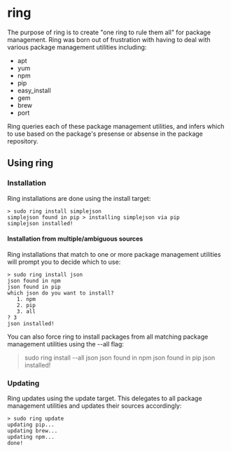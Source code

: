 # ring

The purpose of ring is to create "one ring to rule them all" for package management. Ring was born out of frustration with having to deal with various package management utilities including:
 * apt
 * yum
 * npm
 * pip
 * easy_install
 * gem
 * brew
 * port

Ring queries each of these package management utilities, and infers which to use based on the package's presense or absense in the package repository.

## Using ring

### Installation

Ring installations are done using the install target:

    > sudo ring install simplejson
    simplejson found in pip > installing simplejson via pip
    simplejson installed!

#### Installation from multiple/ambiguous sources

Ring installations that match to one or more package management utilities will prompt you to decide which to use:

    > sudo ring install json
    json found in npm
    json found in pip
    which json do you want to install?
       1. npm
       2. pip
       3. all
    ? 3
    json installed!


You can also force ring to install packages from all matching package management utilities using the --all flag:

   > sudo ring install --all json
   json found in npm
   json found in pip
   json installed!


### Updating

Ring updates using the update target. This delegates to all package management utilities and updates their sources accordingly:

    > sudo ring update
    updating pip...
    updating brew...
    updating npm...
    done!


